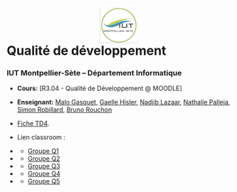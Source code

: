 # <img src="iut.png" width="17%" style="margin:auto;display:block;"/> Qualité de développement 
### IUT Montpellier-Sète – Département Informatique
* **Cours:** [R3.04 - Qualité de Développement @ MOODLE]
* **Enseignant:** [Malo Gasquet](mailto:malo.gasquet@umontpellier.fr), [Gaelle Hisler](mailto:gaelle.hisler@umontpellier.fr), [Nadjib Lazaar](mailto:nadjib.lazaar@umontpellier.fr), [Nathalie Palleja](mailto:nathalie.palleja@umontpellier.fr),   [Simon Robillard](mailto:simon.robillard@umontpellier.fr), [Bruno Rouchon](mailto:bruno.rouchon@umontpellier.fr)
* [Fiche TD4](TD4.pdf).

* Lien classroom :
* * [Groupe Q1](https://classroom.github.com/a/E18u4PDi)
* * [Groupe Q2](https://classroom.github.com/a/cWmf-_pT)
* * [Groupe Q3](https://classroom.github.com/a/KBoDT94t)
* * [Groupe Q4](https://classroom.github.com/a/R3CrCsUh)
* * [Groupe Q5](https://classroom.github.com/a/BO2GFjo4)
